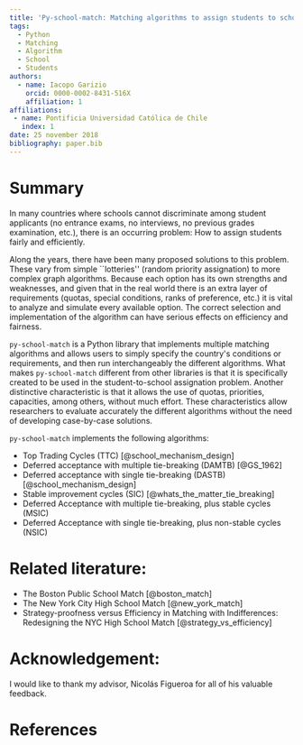 ```yaml
---
title: 'Py-school-match: Matching algorithms to assign students to schools'
tags:
  - Python
  - Matching
  - Algorithm
  - School
  - Students
authors:
  - name: Iacopo Garizio
    orcid: 0000-0002-8431-516X
    affiliation: 1
affiliations:
 - name: Pontificia Universidad Católica de Chile
   index: 1
date: 25 november 2018
bibliography: paper.bib
---
```


# Summary

In many countries where schools cannot discriminate among student applicants
(no entrance exams, no interviews, no previous grades examination, etc.),
there is an occurring problem: How to assign students fairly and efficiently.

Along the years, there have been many proposed solutions to this problem. These
vary from simple ``lotteries'' (random priority assignation) to more complex graph algorithms.
Because each option has its own strengths and weaknesses, and given that in the
real world there is an extra layer of requirements (quotas, special conditions, ranks 
of preference, etc.) it is vital to analyze and simulate every available option.
The correct selection and implementation of the algorithm can have serious 
effects on efficiency and fairness.

``py-school-match`` is a Python library that implements multiple matching algorithms
and allows users to simply specify the country's conditions  or requirements, and then
run interchangeably the different algorithms.
What makes ``py-school-match`` different from other libraries is that it is specifically
created to be used in the student-to-school assignation problem. Another distinctive
characteristic is that it allows the use of quotas, priorities, capacities, among
others, without much effort. These characteristics allow researchers to evaluate accurately
the different algorithms without the need of developing case-by-case solutions.

``py-school-match`` implements the following algorithms:

- Top Trading Cycles (TTC) [@school_mechanism_design]
- Deferred acceptance with multiple tie-breaking (DAMTB) [@GS_1962]
- Deferred acceptance with single tie-breaking (DASTB) [@school_mechanism_design]
- Stable improvement cycles (SIC) [@whats_the_matter_tie_breaking]
- Deferred Acceptance with multiple tie-breaking, plus stable cycles (MSIC)
- Deferred Acceptance with single tie-breaking, plus non-stable cycles (NSIC)

# Related literature:

- The Boston Public School Match [@boston_match]
- The New York City High School Match [@new_york_match]
- Strategy-proofness versus Efficiency in Matching with
Indifferences: Redesigning the NYC High School Match [@strategy_vs_efficiency]

# Acknowledgement:
I would like to thank my advisor, Nicolás Figueroa for all of his valuable feedback.

# References